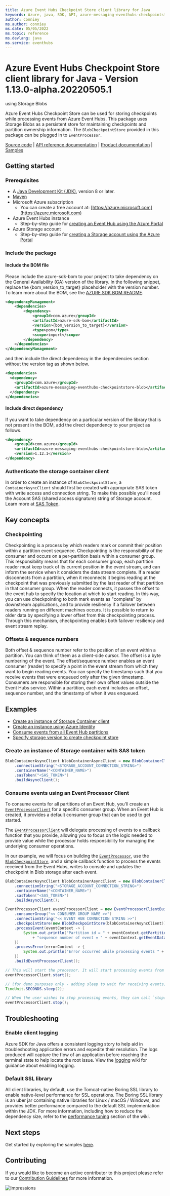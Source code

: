 ```yaml
---
title: Azure Event Hubs Checkpoint Store client library for Java
keywords: Azure, java, SDK, API, azure-messaging-eventhubs-checkpointstore-blob, eventhubs
author: conniey
ms.author: conniey
ms.date: 05/05/2022
ms.topic: reference
ms.devlang: java
ms.service: eventhubs
---
```

# Azure Event Hubs Checkpoint Store client library for Java - Version 1.13.0-alpha.20220505.1 
 using Storage Blobs

Azure Event Hubs Checkpoint Store can be used for storing checkpoints while processing events from Azure Event Hubs.
This package uses Storage Blobs as a persistent store for maintaining checkpoints and partition ownership information.
The `BlobCheckpointStore` provided in this package can be plugged in to `EventProcessor`.

[Source code][source_code] | [API reference documentation][api_documentation] | [Product
documentation][event_hubs_product_docs] | [Samples][sample_examples]

## Getting started

### Prerequisites

- A [Java Development Kit (JDK)][jdk_link], version 8 or later.
- [Maven][maven]
- Microsoft Azure subscription
    - You can create a free account at: [https://azure.microsoft.com](https://azure.microsoft.com)
- Azure Event Hubs instance
    - Step-by-step guide for [creating an Event Hub using the Azure Portal][event_hubs_create]
- Azure Storage account
    - Step-by-step guide for [creating a Storage account using the Azure Portal][storage_account]

### Include the package
#### Include the BOM file

Please include the azure-sdk-bom to your project to take dependency on the General Availability (GA) version of the library. In the following snippet, replace the {bom_version_to_target} placeholder with the version number.
To learn more about the BOM, see the [AZURE SDK BOM README](https://github.com/Azure/azure-sdk-for-java/blob/main/sdk/boms/azure-sdk-bom/README.md).

```xml
<dependencyManagement>
    <dependencies>
        <dependency>
            <groupId>com.azure</groupId>
            <artifactId>azure-sdk-bom</artifactId>
            <version>{bom_version_to_target}</version>
            <type>pom</type>
            <scope>import</scope>
        </dependency>
    </dependencies>
</dependencyManagement>
```
and then include the direct dependency in the dependencies section without the version tag as shown below.

```xml
<dependencies>
  <dependency>
    <groupId>com.azure</groupId>
    <artifactId>azure-messaging-eventhubs-checkpointstore-blob</artifactId>
  </dependency>
</dependencies>
```

#### Include direct dependency
If you want to take dependency on a particular version of the library that is not present in the BOM,
add the direct dependency to your project as follows.

[//]: # ({x-version-update-start;com.azure:azure-messaging-eventhubs-checkpointstore-blob;current})
```xml
<dependency>
    <groupId>com.azure</groupId>
    <artifactId>azure-messaging-eventhubs-checkpointstore-blob</artifactId>
    <version>1.12.1</version>
</dependency>
```
[//]: # ({x-version-update-end})

### Authenticate the storage container client

In order to create an instance of `BlobCheckpointStore`, a `ContainerAsyncClient` should first be created with
appropriate SAS token with write access and connection string. To make this possible you'll need the Account SAS
(shared access signature) string of Storage account. Learn more at [SAS Token][sas_token].

## Key concepts

### Checkpointing

Checkpointing is a process by which readers mark or commit their position within a partition event sequence.
Checkpointing is the responsibility of the consumer and occurs on a per-partition basis within a consumer group.
This responsibility means that for each consumer group, each partition reader must keep track of its current position
in the event stream, and can inform the service when it considers the data stream complete. If a reader disconnects from
a partition, when it reconnects it begins reading at the checkpoint that was previously submitted by the last reader of
that partition in that consumer group. When the reader connects, it passes the offset to the event hub to specify the
location at which to start reading. In this way, you can use checkpointing to both mark events as "complete" by
downstream applications, and to provide resiliency if a failover between readers running on different machines occurs.
It is possible to return to older data by specifying a lower offset from this checkpointing process. Through this
mechanism, checkpointing enables both failover resiliency and event stream replay.

### Offsets & sequence numbers

Both offset & sequence number refer to the position of an event within a partition. You can think of them as a
client-side cursor. The offset is a byte numbering of the event. The offset/sequence number enables an event consumer
(reader) to specify a point in the event stream from which they want to begin reading events. You can specify the
timestamp such that you receive events that were enqueued only after the given timestamp. Consumers are responsible for
storing their own offset values outside the Event Hubs service. Within a partition, each event includes an offset,
sequence number, and the timestamp of when it was enqueued.

## Examples
- [Create an instance of Storage Container client][sample_container_client]
- [Create an instance using Azure Identity][sample_azure_identity]
- [Consume events from all Event Hub partitions][sample_event_processor]
- [Specify storage version to create checkpoint store][sample_checkpointstore_custom_storage_version]

### Create an instance of Storage container with SAS token

```java readme-sample-createBlobContainerClient
BlobContainerAsyncClient blobContainerAsyncClient = new BlobContainerClientBuilder()
    .connectionString("<STORAGE_ACCOUNT_CONNECTION_STRING>")
    .containerName("<CONTAINER_NAME>")
    .sasToken("<SAS_TOKEN>")
    .buildAsyncClient();
```

### Consume events using an Event Processor Client

To consume events for all partitions of an Event Hub, you'll create an
[`EventProcessorClient`][source_eventprocessorclient] for a specific consumer group. When an Event Hub is created, it
provides a default consumer group that can be used to get started.

The [`EventProcessorClient`][source_eventprocessorclient] will delegate processing of events to a callback function that you
provide, allowing you to focus on the logic needed to provide value while the processor holds responsibility for
managing the underlying consumer operations.

In our example, we will focus on building the [`EventProcessor`][source_eventprocessorclient], use the
[`BlobCheckpointStore`][source_blobcheckpointstore], and a simple callback function to process the events
received from the Event Hubs, writes to console and updates the checkpoint in Blob storage after each event.

```java readme-sample-consumeEventsUsingEventProcessor
BlobContainerAsyncClient blobContainerAsyncClient = new BlobContainerClientBuilder()
    .connectionString("<STORAGE_ACCOUNT_CONNECTION_STRING>")
    .containerName("<CONTAINER_NAME>")
    .sasToken("<SAS_TOKEN>")
    .buildAsyncClient();

EventProcessorClient eventProcessorClient = new EventProcessorClientBuilder()
    .consumerGroup("<< CONSUMER GROUP NAME >>")
    .connectionString("<< EVENT HUB CONNECTION STRING >>")
    .checkpointStore(new BlobCheckpointStore(blobContainerAsyncClient))
    .processEvent(eventContext -> {
        System.out.println("Partition id = " + eventContext.getPartitionContext().getPartitionId() + " and "
            + "sequence number of event = " + eventContext.getEventData().getSequenceNumber());
    })
    .processError(errorContext -> {
        System.out.println("Error occurred while processing events " + errorContext.getThrowable().getMessage());
    })
    .buildEventProcessorClient();

// This will start the processor. It will start processing events from all partitions.
eventProcessorClient.start();

// (for demo purposes only - adding sleep to wait for receiving events)
TimeUnit.SECONDS.sleep(2);

// When the user wishes to stop processing events, they can call `stop()`.
eventProcessorClient.stop();
```

## Troubleshooting

### Enable client logging

Azure SDK for Java offers a consistent logging story to help aid in troubleshooting application errors and expedite
their resolution. The logs produced will capture the flow of an application before reaching the terminal state to help
locate the root issue. View the [logging][logging] wiki for guidance about enabling logging.

### Default SSL library

All client libraries, by default, use the Tomcat-native Boring SSL library to enable native-level performance for SSL
operations. The Boring SSL library is an uber jar containing native libraries for Linux / macOS / Windows, and provides
better performance compared to the default SSL implementation within the JDK. For more information, including how to
reduce the dependency size, refer to the [performance tuning][performance_tuning] section of the wiki.

## Next steps

Get started by exploring the samples [here][samples_readme].

## Contributing

If you would like to become an active contributor to this project please refer to our [Contribution
Guidelines](https://github.com/Azure/azure-sdk-for-java/blob/main/sdk/eventhubs/azure-messaging-eventhubs-checkpointstore-blob/CONTRIBUTING.md) for more information.

<!-- Links -->
[api_documentation]: https://azure.github.io/azure-sdk-for-java
[event_hubs_create]: /azure/event-hubs/event-hubs-create
[event_hubs_product_docs]: /azure/event-hubs/
[java_8_sdk_javadocs]: https://docs.oracle.com/javase/8/docs/api/java/util/logging/package-summary.html
[jdk_link]: /java/azure/jdk/?view=azure-java-stable
[logging]: https://github.com/Azure/azure-sdk-for-java/wiki/Logging-with-Azure-SDK
[maven]: https://maven.apache.org/
[performance_tuning]: https://github.com/Azure/azure-sdk-for-java/wiki/Performance-Tuning
[samples_readme]: https://github.com/Azure/azure-sdk-for-java/blob/main/sdk/eventhubs/azure-messaging-eventhubs-checkpointstore-blob/src/samples/README.md
[sample_azure_identity]: https://github.com/Azure/azure-sdk-for-java/blob/main/sdk/eventhubs/azure-messaging-eventhubs-checkpointstore-blob/src/samples/java/com/azure/messaging/eventhubs/checkpointstore/blob/EventProcessorWithAzureIdentity.java
[sample_container_client]: https://github.com/Azure/azure-sdk-for-java/blob/main/sdk/eventhubs/azure-messaging-eventhubs-checkpointstore-blob/src/samples/java/com/azure/messaging/eventhubs/checkpointstore/blob/BlobCheckpointStoreSample.java
[sample_event_hubs]: https://github.com/Azure/azure-sdk-for-java/blob/main/sdk/eventhubs/azure-messaging-eventhubs-checkpointstore-blob/src/samples/java/com/azure/messaging/eventhubs
[sample_event_processor]: https://github.com/Azure/azure-sdk-for-java/blob/main/sdk/eventhubs/azure-messaging-eventhubs-checkpointstore-blob/src/samples/java/com/azure/messaging/eventhubs/checkpointstore/blob/EventProcessorBlobCheckpointStoreSample.java
[sample_checkpointstore_custom_storage_version]: https://github.com/Azure/azure-sdk-for-java/blob/main/sdk/eventhubs/azure-messaging-eventhubs-checkpointstore-blob/src/samples/java/com/azure/messaging/eventhubs/checkpointstore/blob/EventProcessorWithCustomStorageVersion.java
[sample_examples]: https://github.com/Azure/azure-sdk-for-java/blob/main/sdk/eventhubs/azure-messaging-eventhubs-checkpointstore-blob/src/samples/java/com/azure/messaging/eventhubs/checkpointstore/blob
[sas_token]: /azure/storage/common/storage-dotnet-shared-access-signature-part-1
[source_code]: https://github.com/Azure/azure-sdk-for-java/blob/main/sdk/eventhubs/azure-messaging-eventhubs-checkpointstore-blob/
[source_eventprocessorclient]: https://github.com/Azure/azure-sdk-for-java/blob/main/sdk/eventhubs/azure-messaging-eventhubs/src/main/java/com/azure/messaging/eventhubs/EventProcessorClient.java
[source_blobcheckpointstore]: https://github.com/Azure/azure-sdk-for-java/blob/main/sdk/eventhubs/azure-messaging-eventhubs-checkpointstore-blob/src/main/java/com/azure/messaging/eventhubs/checkpointstore/blob/BlobCheckpointStore.java
[source_loglevels]: https://github.com/Azure/azure-sdk-for-java/blob/main/sdk/eventhubs/azure-messaging-eventhubs-checkpointstore-blob/.https://github.com/Azure/azure-sdk-for-java/blob/main/sdk/eventhubs/azure-messaging-eventhubs-checkpointstore-blob/core/azure-core/src/main/java/com/azure/core/util/logging/ClientLogger.java
[storage_account]: /azure/storage/common/storage-quickstart-create-account?tabs=azure-portal

![Impressions](https://azure-sdk-impressions.azurewebsites.net/api/impressions/azure-sdk-for-java%2Fsdk%2Feventhubs%2Fazure-messaging-eventhubs-checkpointstore-blob%2FREADME.png)

